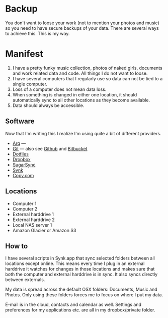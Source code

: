 # Backup

You don't want to loose your work (not to mention your photos and music) so you need to have secure backups of your data. There are several ways to achieve this. This is my way.

# Manifest

1. I have a pretty funky music collection, photos of naked girls, documents and work related data and code. All things I do not want to loose.
2. I have several computers that I regularly use so data can not be tied to a single computer.
3. Loss of a computer does not mean data loss.
4. When something is changed in either one location, it should automatically sync to all other locations as they become available.
5. Data should always be accessible.

## Software

Now that I'm writing this I realize I'm using quite a bit of different providers.

- [Arq](http://www.haystacksoftware.com/arq) —
- [Git](http://git-scm.com) — also see [Github](https://github.com) and [Bitbucket](https://bitbucket.org)
- [Dotfiles](http://github.com/oskarrough/dotfiles)
- [Dropbox](http://dropbox.com)
- [SugarSync](http://sugarsync.com)
- [Synk](http://decimus.net/synk)
- [Copy.com](http://copy.com)

## Locations

- Computer 1
- Computer 2
- External harddrive 1
- External harddrive 2
- Local NAS server 1
- Amazon Glacier or Amazon S3

## How to

I have several scripts in Synk.app that sync selected folders between all locations except online. This means every time I plug in an external harddrive it watches for changes in those locations and makes sure that both the computer and external harddrive is in sync. It also syncs directly between externals.

My data is spread across the default OSX folders: Documents, Music and Photos. Only using these folders forces me to focus on where I put my data.

E-mail is in the cloud, contacts and calendar as well. Settings and preferences for my applications etc. are all in my dropbox/private folder.

